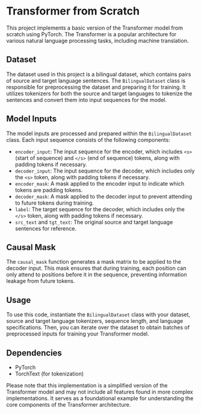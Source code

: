 # Transformer from Scratch

This project implements a basic version of the Transformer model from scratch using PyTorch. The Transformer is a popular architecture for various natural language processing tasks, including machine translation.

## Dataset
The dataset used in this project is a bilingual dataset, which contains pairs of source and target language sentences. The `BilingualDataset` class is responsible for preprocessing the dataset and preparing it for training. It utilizes tokenizers for both the source and target languages to tokenize the sentences and convert them into input sequences for the model.

## Model Inputs
The model inputs are processed and prepared within the `BilingualDataset` class. Each input sequence consists of the following components:
- `encoder_input`: The input sequence for the encoder, which includes `<s>` (start of sequence) and `</s>` (end of sequence) tokens, along with padding tokens if necessary.
- `decoder_input`: The input sequence for the decoder, which includes only the `<s>` token, along with padding tokens if necessary.
- `encoder_mask`: A mask applied to the encoder input to indicate which tokens are padding tokens.
- `decoder_mask`: A mask applied to the decoder input to prevent attending to future tokens during training.
- `label`: The target sequence for the decoder, which includes only the `</s>` token, along with padding tokens if necessary.
- `src_text` and `tgt_text`: The original source and target language sentences for reference.

## Causal Mask
The `causal_mask` function generates a mask matrix to be applied to the decoder input. This mask ensures that during training, each position can only attend to positions before it in the sequence, preventing information leakage from future tokens.

## Usage
To use this code, instantiate the `BilingualDataset` class with your dataset, source and target language tokenizers, sequence length, and language specifications. Then, you can iterate over the dataset to obtain batches of preprocessed inputs for training your Transformer model.

## Dependencies
- PyTorch
- TorchText (for tokenization)

Please note that this implementation is a simplified version of the Transformer model and may not include all features found in more complex implementations. It serves as a foundational example for understanding the core components of the Transformer architecture.
